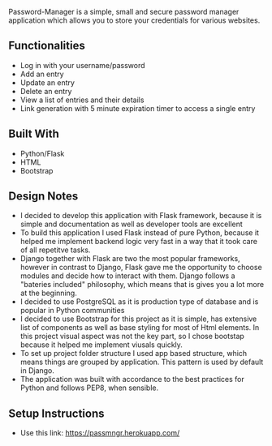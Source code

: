 Password-Manager is a simple, small and secure password manager application which allows you to store your credentials for various websites.

## Functionalities
* Log in with your username/password
* Add an entry
* Update an entry
* Delete an entry
* View a list of entries and their details
* Link generation with 5 minute expiration timer to access a single entry

## Built With
* Python/Flask
* HTML
* Bootstrap

## Design Notes
* I decided to develop this application with Flask framework, because it is simple and documentation as well as developer tools are excellent
* To build this application I used Flask instead of pure Python, because it helped me implement backend logic very fast in a way that it took care of all repetitve tasks.
* Django together with Flask are two the most popular frameworks, however in contrast to Django, Flask gave me the opportunity to choose modules and decide how to interact with them. Django follows a "bateries included" philosophy, which means that is gives you a lot more at the beginning.
* I decided to use PostgreSQL as it is production type of database and is popular in Python communities
* I decided to use Bootstrap for this project as it is simple, has extensive list of components as well as base styling for most of Html elements. In this project visual aspect was not the key part, so I chose bootstap because it helped me implement viusals quickly.
* To set up project folder structure I used app based structure, which means things are grouped by application. This pattern is used by default in Django.
* The application was built with accordance to the best practices for Python and follows PEP8, when sensible.

## Setup Instructions
* Use this link: https://passmngr.herokuapp.com/





